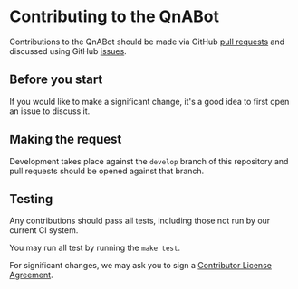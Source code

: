 # Contributing to the QnABot

Contributions to the QnABot should be made via GitHub [pull
requests](https://github.com/aws-solutions/qna-bot-on-aws/pulls) and discussed using
GitHub [issues](https://github.com/aws-solutions/qnabot-on-aws/issues).

## Before you start

If you would like to make a significant change, it's a good idea to first open
an issue to discuss it.

## Making the request

Development takes place against the `develop` branch of this repository and pull
requests should be opened against that branch.

## Testing

Any contributions should pass all tests, including those not run by our
current CI system.

You may run all test by running the `make test`.

For significant changes, we may ask you to sign a [Contributor License
Agreement](http://en.wikipedia.org/wiki/Contributor_License_Agreement).
